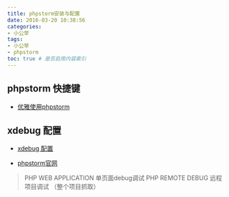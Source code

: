 ```yaml
---
title: phpstorm安装与配置
date: 2016-03-20 10:38:56
categories: 
- 小公举
tags:
- 小公举
- phpstorm
toc: true # 是否启用内容索引
---
```

## phpstorm 快捷键
- [优雅使用phpstorm](https://lattecake.com/post/20075)

## xdebug 配置

- [xdebug 配置](http://www.cnblogs.com/xujian2016/p/5548921.html)

- [phpstorm官网](https://www.jetbrains.com/help/phpstorm/configuring-xdebug.html)


> PHP WEB APPLICATION   单页面debug调试
PHP REMOTE DEBUG   远程项目调试 （整个项目抓取）
